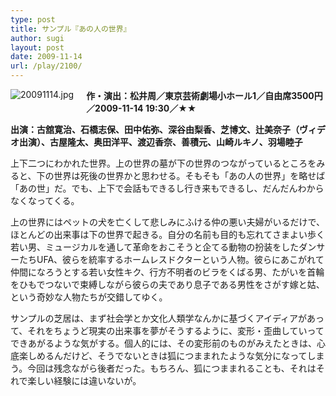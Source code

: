 ```yaml
---
type: post
title: サンプル『あの人の世界』
author: sugi
layout: post
date: 2009-11-14
url: /play/2100/
---
```

<img alt="20091114.jpg" src="http://i0.wp.com/asharpminor.com/play/20091114.jpg?resize=160%2C107" class="alignleft" style="float: left; margin: 0 20px 20px 0;" data-recalc-dims="1" />

**作・演出：松井周／東京芸術劇場小ホール1／自由席3500円／2009-11-14 19:30／★★**

**出演：古舘寛治、石橋志保、田中佑弥、深谷由梨香、芝博文、辻美奈子（ヴィデオ出演）、古屋隆太、奥田洋平、渡辺香奈、善積元、山崎ルキノ、羽場睦子**

上下二つにわかれた世界。上の世界の墓が下の世界のつながっているところをみると、下の世界は死後の世界かと思わせる。そもそも「あの人の世界」を略せば「あの世」だ。でも、上下で会話もできるし行き来もできるし、だんだんわからなくなってくる。

上の世界にはペットの犬を亡くして悲しみにふける仲の悪い夫婦がいるだけで、ほとんどの出来事は下の世界で起きる。自分の名前も目的も忘れてさまよい歩く若い男、ミュージカルを通して革命をおこそうと企てる動物の扮装をしたダンサーたちUFA、彼らを統率するホームレスドクターという人物。彼らにあこがれて仲間になろうとする若い女性キク、行方不明者のビラをくばる男、たがいを首輪をひもでつないで束縛しながら彼らの夫であり息子である男性をさがす嫁と姑、という奇妙な人物たちが交錯してゆく。

サンプルの芝居は、まず社会学とか文化人類学なんかに基づくアイディアがあって、それをちょうど現実の出来事を夢がそうするように、変形・歪曲していってできあがるような気がする。個人的には、その変形前のものがみえたときは、心底楽しめるんだけど、そうでないときは狐につままれたような気分になってしまう。今回は残念ながら後者だった。もちろん、狐につままれることも、それはそれで楽しい経験には違いないが。

